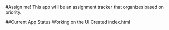 #Assign me!
This app will be an assignment tracker that organizes based on priority.

##Current App Status
Working on the UI
Created index.html
